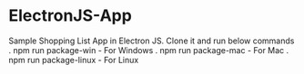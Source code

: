 # ElectronJS-App

Sample Shopping List App in Electron JS. Clone it and run below commands
. npm run package-win - For Windows
. npm run package-mac - For Mac
. npm run package-linux - For Linux
